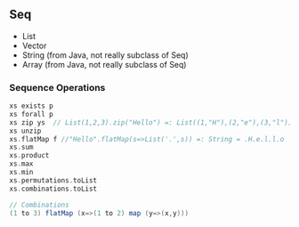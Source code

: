 ## Seq
* List
* Vector
* String (from Java, not really subclass of Seq)
* Array (from Java, not really subclass of Seq)

### Sequence Operations
```scala
xs exists p
xs forall p
xs zip ys  // List(1,2,3).zip("Hello") =: List((1,"H"),(2,"e"),(3,"l"))
xs unzip
xs.flatMap f //"Hello".flatMap(s=>List('.',s)) =: String = .H.e.l.l.o
xs.sum
xs.product
xs.max
xs.min
xs.permutations.toList
xs.combinations.toList

// Combinations
(1 to 3) flatMap (x=>(1 to 2) map (y=>(x,y)))
```
